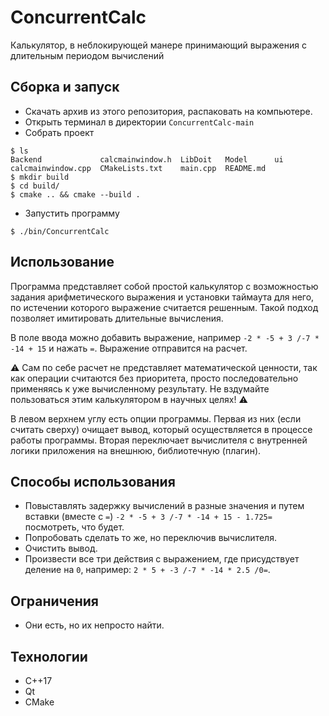 # ConcurrentCalc
Калькулятор, в неблокирующей манере принимающий выражения с длительным периодом вычислений

## Сборка и запуск

- Скачать архив из этого репозитория, распаковать на компьютере.
- Открыть терминал в директории `ConcurrentCalc-main`
- Собрать проект
```
$ ls
Backend             calcmainwindow.h  LibDoit   Model      ui
calcmainwindow.cpp  CMakeLists.txt    main.cpp  README.md
$ mkdir build
$ cd build/
$ cmake .. && cmake --build .
```
- Запустить программу
```
$ ./bin/ConcurrentCalc
```

## Использование

Программа представляет собой простой калькулятор с возможностью задания арифметического выражения и установки таймаута для него, по истечении которого выражение считается решенным. Такой подход позволяет имитировать длительные вычисления.

В поле ввода можно добавить выражение, например `-2 * -5 + 3 /-7 * -14 + 15` и нажать `=`. Выражение отправится на расчет.

⚠️ Сам по себе расчет не представляет математической ценности, так как операции считаются без приоритета, просто последовательно применяясь к уже вычисленному результату. Не вздумайте пользоваться этим калькулятором в научных целях! ⚠️

В левом верхнем углу есть опции программы. Первая из них (если считать сверху) очищает вывод, который осуществляется в процессе работы программы. Вторая переключает вычислителя с внутренней логики приложения на внешнюю, библиотечную (плагин).

## Способы использования

- Повыставлять задержку вычислений в разные значения и путем вставки (вместе с `=`) `-2 * -5 + 3 /-7 * -14 + 15 - 1.725=` посмотреть, что будет.
- Попробовать сделать то же, но переключив вычислителя.
- Очистить вывод.
- Произвести все три действия с выражением, где присудствует деление на `0`, например: `2 * 5 + -3 /-7 * -14 * 2.5 /0=`.

## Ограничения

- Они есть, но их непросто найти.

## Технологии

- С++17
- Qt
- CMake
